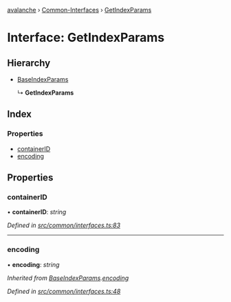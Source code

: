 [avalanche](../README.md) › [Common-Interfaces](../modules/common_interfaces.md) › [GetIndexParams](common_interfaces.getindexparams.md)

# Interface: GetIndexParams

## Hierarchy

* [BaseIndexParams](common_interfaces.baseindexparams.md)

  ↳ **GetIndexParams**

## Index

### Properties

* [containerID](common_interfaces.getindexparams.md#containerid)
* [encoding](common_interfaces.getindexparams.md#encoding)

## Properties

###  containerID

• **containerID**: *string*

*Defined in [src/common/interfaces.ts:83](https://github.com/ava-labs/avalanchejs/blob/ae78dee/src/common/interfaces.ts#L83)*

___

###  encoding

• **encoding**: *string*

*Inherited from [BaseIndexParams](common_interfaces.baseindexparams.md).[encoding](common_interfaces.baseindexparams.md#encoding)*

*Defined in [src/common/interfaces.ts:48](https://github.com/ava-labs/avalanchejs/blob/ae78dee/src/common/interfaces.ts#L48)*
